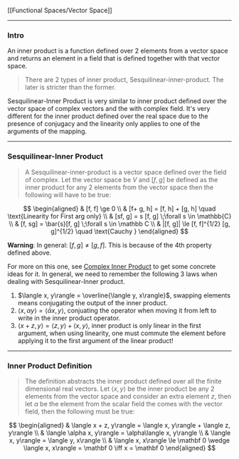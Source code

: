 [[Functional Spaces/Vector Space]]


---
### **Intro**

An inner product is a function defined over 2 elements from a vector space and returns an element in a field that is defined together with that vector space. 

> There are 2 types of inner product, Sesquilinear-inner-product. The later is stricter than the former. 

Sesquilinear-Inner Product is very similar to inner product defined over the vector space of complex vectors and the with complex field. It's very different for the inner product defined over the real space due to the presence of conjugacy and the linearity only applies to one of the arguments of the mapping. 


---
### **Sesquilinear-Inner Product**

> A Sesquilinear-inner-product is a vector space defined over the field of complex. Let the vector space be $V$ and $[f, g]$ be defined as the inner product for any 2 elements from the vector space then the following will have to be true: 

$$
\begin{aligned}
    & [f, f] \ge 0
    \\
    & [f+ g, h] = [f, h] + [g, h]  \quad \text{Linearity for First arg only}
    \\
    & [sf, g] = s [f, g] \;\forall s \in \mathbb{C}
    \\
    & [f, sg] = \bar{s}[f, g] \;\forall s \in \mathbb C
    \\
    & |[f, g]| \le [f, f]^{1/2} [g, g]^{1/2} \quad \text{Cauchy }
\end{aligned}
$$

**Warning**: In general: $[f, g] \neq [g, f]$. This is because of the 4th property defined above. 

For more on this one, see [Complex Inner Product](../../AMATH%20584%20Numerical%20Linear%20Algebra/Matrix%20Theory/Complex%20Inner%20Product.md) to get some concrete ideas for it. In general, we need to remember the following 3 laws when dealing with Sesquilinear-Inner product. 

1. $\langle x, y\rangle = \overline{\langle y, x\rangle}$, swapping elements means conjugating the output of the inner product. 
2. $\langle x, \alpha y\rangle = \langle \bar \alpha x, y\rangle$, conjuating the operator when moving it from left to write in the inner product operator. 
3. $\langle x + z, y\rangle = \langle z, y\rangle + \langle x, y\rangle$, inner product is only linear in the first argument, when using linearity, one must commute the element before applying it to the first argument of the linear product! 




---
### **Inner Product Definition**

> The definition abstracts the inner product defined over all the finite dimensional real vectors. Let $\langle x, y\rangle$  be the inner product be any 2 elements from the vector space and consider an extra element $z$, then let $\alpha$ be the element from the scalar field the comes with the vector field, then the following must be true: 

$$
\begin{aligned}
    & \langle x + z, y\rangle = \langle x, y\rangle + \langle z, y\rangle
    \\
    & \langle \alpha x, y\rangle = \alpha\langle x, y\rangle
    \\
    & \langle x, y\rangle = \langle y, x\rangle
    \\
    & \langle x, x\rangle \le \mathbf 0 \wedge \langle x, x\rangle = \mathbf 0 \iff x = \mathbf 0
\end{aligned}
$$




